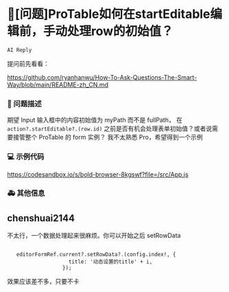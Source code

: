 # 🧐[问题]ProTable如何在startEditable编辑前，手动处理row的初始值？

`AI Reply`

提问前先看看：

https://github.com/ryanhanwu/How-To-Ask-Questions-The-Smart-Way/blob/main/README-zh_CN.md

### 🧐 问题描述

期望 Input 输入框中的内容初始值为 myPath 而不是 fullPath，
在 `action?.startEditable?.(row.id)` 之前是否有机会处理表单初始值？或者说需要接管整个 ProTable 的 form 实例？
我不太熟悉 Pro，希望得到一个示例

### 💻 示例代码

https://codesandbox.io/s/bold-browser-8kgswf?file=/src/App.js

### 🚑 其他信息

<!--
如截图等其他信息可以贴在这里
-->

## chenshuai2144

不太行，一个数据处理起来很麻烦。你可以开始之后 setRowData

```

   editorFormRef.current?.setRowData?.(config.index!, {
                    title: '动态设置的title' + i,
                  });
```

效果应该差不多，只要不卡
